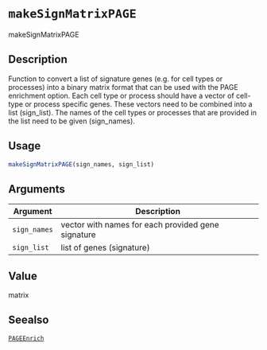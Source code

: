 # `makeSignMatrixPAGE`

makeSignMatrixPAGE


## Description

Function to convert a list of signature genes (e.g. for cell types or processes) into
 a binary matrix format that can be used with the PAGE enrichment option. Each cell type or process should
 have a vector of cell-type or process specific genes. These vectors need to be combined into a list (sign_list).
 The names of the cell types or processes that are provided in the list need to be given (sign_names).


## Usage

```r
makeSignMatrixPAGE(sign_names, sign_list)
```


## Arguments

Argument      |Description
------------- |----------------
`sign_names`     |     vector with names for each provided gene signature
`sign_list`     |     list of genes (signature)


## Value

matrix


## Seealso

[`PAGEEnrich`](#pageenrich)


